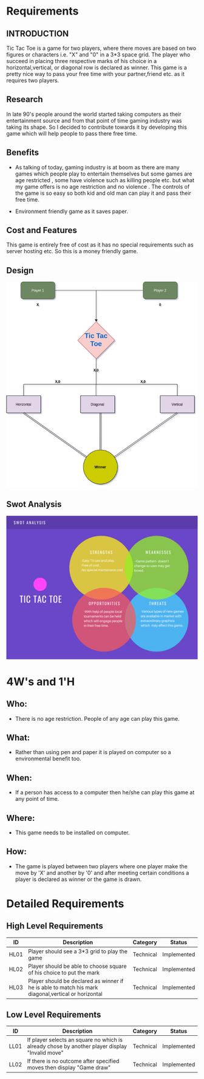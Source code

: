 # Requirements

## **INTRODUCTION**

Tic Tac Toe is a game for two players, where there moves are based on two figures or characters i.e. "X" and "0" in a 3*3 space grid. The player who succeed in placing three respective marks of his choice in a horizontal,vertical, or diagonal row is declared as winner. This game is a pretty nice way to pass your free time
with your partner,friend etc. as it requires two players.


## **Research**

In late 90's people around the world started taking computers as their entertainment source and from that point of time gaming industry was taking its shape. So I decided to contribute towards it by developing this game which will help people to pass there free time.

## **Benefits**

- As talking of today, gaming industry is at boom as there are many games which people play to entertain themselves but some games are age restricted , some have violence such as killing people etc. but what my game offers is no age restriction and no violence . The controls of the game is so easy so both kid and old man can play it and pass their free time.

- Environment friendly game as it saves paper.

## **Cost and Features**

This game is entirely free of cost as it has no special requirements such as server hosting etc. So this is a money friendly game.

## **Design**

![Design](design11.png)


## **Swot Analysis**

![SWOT](swot.png)


# 4W&#39;s and 1&#39;H

## Who:

- There is no age restriction. People of any age can play this game.

## What:

- Rather than using pen and paper it is played on computer so a environmental benefit too.

## When:

- If a person has access to a computer then he/she can play this game at any point of time.

## Where:

- This game needs to be installed on computer.

## How:

- The game is played between two players where one player make the move by 'X'  and another by '0' and after meeting certain conditions a player is declared as winner or the game is drawn.


# **Detailed Requirements**

## **High Level Requirements**



| **ID** | **Description** | **Category** | **Status** |
|--------|-----------------|--------------|------------|
|  HL01  | Player should see a 3*3 grid to play the game      | Technical    |   Implemented    |
|  HL02  | Player should be able to choose square of his choice to put the mark| Technical |  Implemented |
|  HL03  |Player should be declared as winner if he is able to match his mark diagonal,vertical or horizontal | Technical |  Implemented |


## **Low Level Requirements**


| **ID** | **Description** | **Category** | **Status** |
|--------|-----------------|--------------|------------|
| LL01   |If player selects an square no which is already chose by another player display "Invalid move" | Technical | Implemented |
| LL02   |If there is no outcome after specified moves then display "Game draw" | Technical | Implemented |

